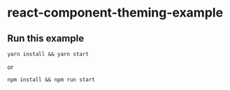 # react-component-theming-example

## Run this example
`yarn install && yarn start`

or

`npm install && npm run start`